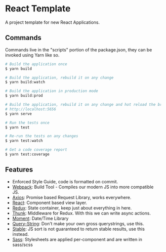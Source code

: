 # React Template

A project template for new React Applications.

## Commands

Commands live in the "scripts" portion of the package.json, they can be invoked
using Yarn like so.

```sh
# Build the application once
$ yarn build

# Build the application, rebuild it on any change
$ yarn build:watch

# Build the application in production mode
$ yarn build:prod

# Build the application, rebuild it on any change and hot reload the browser.
# http://localhost:5656
$ yarn serve

# Run the tests once
$ yarn test

# Re-run the tests on any changes
$ yarn test:watch

# Get a code coverage report
$ yarn test:coverage
```

## Features

- Enforced Style Guide, code is formatted on commit.
- [Webpack]: Build Tool - Compiles our modern JS into more compatible JS.
- [Axios]: Promise based Request Library, works everywhere.
- [React]: Component based view layer.
- [Redux]: State container, keep just about everything in here.
- [Thunk]: Middleware for Redux. With this we can write async actions.
- [Moment]: Date/Time Library
- [Query-String]: Don't make your own gross querystrings, use this.
- [Stable]: JS sort is not guaranteed to return stable results, use this instead.
- [Sass]: Stylesheets are applied per-component and are written in sass/scss

[axios]: https://github.com/axios/axios
[webpack]: https://webpack.js.org/
[javascript standard style]: https://standardjs.com/
[react]: https://reactjs.org/
[redux]: http://redux.js.org/
[thunk]: https://github.com/gaearon/redux-thunk
[moment]: https://momentjs.com/
[query-string]: https://github.com/sindresorhus/query-string
[stable]: https://github.com/Two-Screen/stable
[sass]: https://sass-lang.com/
